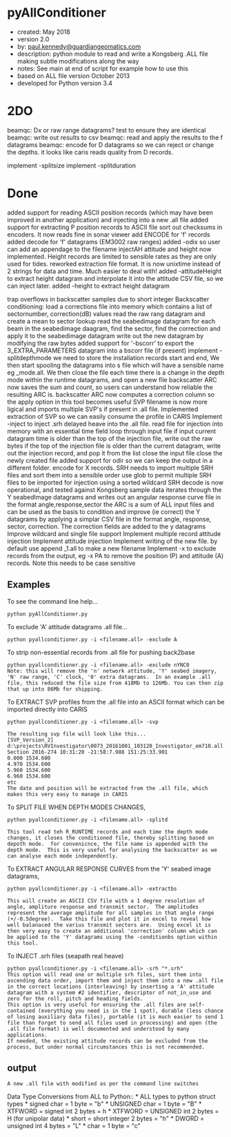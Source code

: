 pyAllConditioner
=====
* created:          May 2018
* version           2.0
* by:               paul.kennedy@guardiangeomatics.com
* description:      python module to read and write a Kongsberg .ALL file making subtle modifications along the way
* notes:            See main at end of script for example how to use this
* based on ALL file version October 2013
* developed for Python version 3.4

2DO
===
beamqc: Dx or raw range datagrams? test to ensure they are identical
beamqc: write out results to csv
beamqc: read and apply the results to the f datagrams
beamqc: encode for D datagrams so we can reject or change the depths.  it looks like caris reads quality from D records.

implement -splitsize
implement -splitduration

Done
====
added support for reading ASCII position records (which may have been improved in another application) and injecting into a new .all file
added support for extracting P position records to ASCII file
sort out checksums in encoders.  It now reads fine in sonar viewer
add ENCODE for 'f' records
added decode for 'f' datagrams (EM3002 raw ranges)
added -odix so user can add an appendage to the filename
injectAH attitude and height now implemented.  Height records are limited to sensible rates as they are only used for tides.
reworked extraction file format.  It is now unixtime instead of 2 strings for data and time.  Much easier to deal with!
added -attitudeHeight to extract height datagram and interpolate it into the attitude CSV file, so we can inject later.
added -height to extract height datagram

trap overflows in backscatter samples due to short integer
Backscatter conditioning:
    load a corrections file into memory which contains a list of sectornumber, correction(dB) values
    read the raw rang datagram and create a mean to sector lookup
    read the seabedimage datagram
    for each beam in the seabedimage daagram, find the sector, find the correction and apply it to the seabedimage datagram
    write out the new datagram by modifying the raw bytes
    added support for '-bscorr' to export the 3_EXTRA_PARAMETERS datagram into a bscorr file (if present)
implement -splitdepthmode
    we need to store the installation records start and end,
    We then start spooling the datagrams into s file which will have a sensible name eg <filename>_mode.all.
    We then close the file each time there is a change in the depth mode within the runtime datagrams, and open a new file
backscatter ARC now saves the sum and count, so users can understand how reliable the resulting ARC is.
backscatter ARC now computes a correction column so the apply option in this tool becomes useful
SVP filename is now more ligical and imports multiple SVP's if present in .all file.
Implemented extraction of SVP so we can easily consume the profile in CARIS
Implement -inject <filename> to inject .srh delayed heave into the .all file.
    read file for injection into memory with an essential time field
    loop through input file
        if input current datagram time is older than the top of the injection file, write out the raw bytes
        if the top of the injection file is older than the current datagram, write out the injection record, and pop it from the list
    close the input file
    close the newly created file
added support for odir so we can keep the output in a different folder.
encode for X records.
SRH needs to import multiple SRH files and sort them into a sensible order
use glob to permit multiple SRH files to be imported for injection using a sorted wildcard
SRH decode is now operational, and tested against Kongsberg sample data
iterates through the Y seabedImage datagrams and writes out an angular response curve file in the format angle,response,sector
the ARC is a sum of ALL input files and can be used as the basis to condition and improve (ie correct) the Y datagrams by applying a simplar CSV file in the format angle, response, sector, correction.  The correction fields are added to the y datagrams
Improve wildcard and single file support
Implement multiple record attitude injection
Implement attitude injection
Implement writing of the new file.  by default use append _1.all to make a new filename
Implement -x <recordIdentifiers> to exclude records from the output, eg -x PA to remove the position (P) and attitude (A) records.  Note this needs to be case sensitive

Examples
-------

To see the command line help...
```
python pyAllConditioner.py
```
To exclude 'A' attitude datagrams .all file...
```
python pyallconditioner.py -i <filename.all> -exclude A
```
To strip non-essential records from .all file for pushing back2base
```
python pyallconditioner.py -i <filename.all> -exclude nYNC0
Note: this will remove the 'n' network attitude, 'Y' seabed imagery, 'N' raw range, 'C' clock, '0' extra datagrams.  In an example .all file, this reduced the file size from 418Mb to 126Mb. You can then zip that up into 86Mb for shipping.
```

To EXTRACT SVP profiles from the .all file into an ASCII format which can be imported directly into CARIS
```
python pyallconditioner.py -i <filename.all> -svp

The resulting svp file will look like this...
[SVP_Version_2]
d:\projects\RVInvestigator\0073_20161001_103120_Investigator_em710.all
Section 2016-274 10:31:20 -21:58:7.988 151:25:33.901
0.000 1534.600
4.970 1534.600
5.960 1534.600
6.960 1534.600
etc
The date and position will be extracted from the .all file, which makes this very easy to manage in CARIS
```

To SPLIT FILE WHEN DEPTH MODES CHANGES,
```
python pyallconditioner.py -i <filename.all> -splitd

This tool read teh R_RUNTIME records and each time the depth mode changes, it closes the conditioned file, thereby splitting based on depoth mode.  for convenicnce, the file name is appended with the depth mode.  This is very useful for analysing the backscatter as we can analyse each mode independently.
```


To EXTRACT ANGULAR RESPONSE CURVES from the 'Y' seabed image datagrams,
```
python pyallconditioner.py -i <filename.all> -extractbs

This will create an ASCII CSV file with a 1 degree resolution of angle, ampliture response and transmit sector.  The amplitudes represent the average amplitude for all samples in that angle range (+/-0.5degree).  Take this file and plot it in excel to reveal how well balanaced the varius transmit sectors are.  Using excel it is then very easy to create an additional 'correction' column which can be applied to the 'Y' datagrams using the -conditionbs option within this tool.

```

To INJECT .srh files (seapath real heave)
```
python pyallconditioner.py -i <filename.all> -srh "*.srh"
This option will read one or multiple srh files, sort them into ascending data order, import them and inject them into a new .all file in the correct locations (interleaving) by inserting a 'A' attitude datagram with a system #2 identifier, descriptor of not_in_use and zero for the roll, pitch and heading fields.
This option is very useful for ensuring the .all files are self-contained (everything you need is in the 1 spot), durable (less chance of losing auxiliary data files), portable (it is much easier to send 1 file than forget to send all files used in processing) and open (the .all file format) is well documented and understood by many applications.
If needed, the existing attitude records can be excluded from the process, but under normal circumstances this is not recommended.

```






output
------
```
A new .all file with modified as per the command line switches
```

Data Type Conversions from ALL to Python::
    * ALL types to python struct types
    * signed char = 1 byte = "b"
    * UNSIGNED char = 1 byte = "B"
    * XTFWORD = signed int 2 bytes = h
    * XTFWORD = UNSIGNED int 2 bytes = H (for unipolar data)
    * short = short integer 2 bytes = "h"
    * DWORD = unsigned int 4 bytes = "L"
    * char = 1 byte = "c"
```